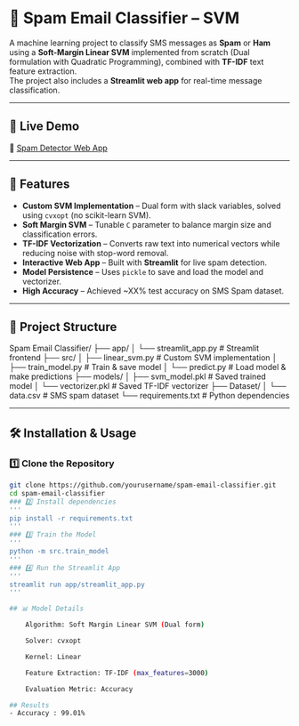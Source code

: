 # 📩 Spam Email Classifier – SVM

A machine learning project to classify SMS messages as **Spam** or **Ham** using a **Soft-Margin Linear SVM** implemented from scratch (Dual formulation with Quadratic Programming), combined with **TF-IDF** text feature extraction.  
The project also includes a **Streamlit web app** for real-time message classification.

---

## 🚀 Live Demo
🔗 [Spam Detector Web App](https://your-deployed-streamlit-link.com)

---

## 📌 Features
- **Custom SVM Implementation** – Dual form with slack variables, solved using `cvxopt` (no scikit-learn SVM).
- **Soft Margin SVM** – Tunable `C` parameter to balance margin size and classification errors.
- **TF-IDF Vectorization** – Converts raw text into numerical vectors while reducing noise with stop-word removal.
- **Interactive Web App** – Built with **Streamlit** for live spam detection.
- **Model Persistence** – Uses `pickle` to save and load the model and vectorizer.
- **High Accuracy** – Achieved ~XX% test accuracy on SMS Spam dataset.

---

## 📂 Project Structure
Spam Email Classifier/
├── app/
│ └── streamlit_app.py # Streamlit frontend
├── src/
│ ├── linear_svm.py # Custom SVM implementation
│ ├── train_model.py # Train & save model
│ └── predict.py # Load model & make predictions
├── models/
│ ├── svm_model.pkl # Saved trained model
│ └── vectorizer.pkl # Saved TF-IDF vectorizer
├── Dataset/
│ └── data.csv # SMS spam dataset
└── requirements.txt # Python dependencies


---

## 🛠 Installation & Usage

### 1️⃣ Clone the Repository
```bash
git clone https://github.com/yourusername/spam-email-classifier.git
cd spam-email-classifier
### 2️⃣ Install dependencies
'''
pip install -r requirements.txt
'''
### 3️⃣ Train the Model
'''
python -m src.train_model
'''
### 4️⃣ Run the Streamlit App
'''
streamlit run app/streamlit_app.py
'''

## 📊 Model Details

    Algorithm: Soft Margin Linear SVM (Dual form)

    Solver: cvxopt

    Kernel: Linear

    Feature Extraction: TF-IDF (max_features=3000)

    Evaluation Metric: Accuracy

## Results
- Accuracy : 99.01%

